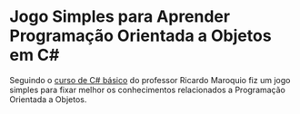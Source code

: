 # Jogo Simples para Aprender Programação Orientada a Objetos em C#

Seguindo o [curso de C# básico](https://www.youtube.com/watch?v=sflHrKPxFGk&list=PL0YuSuacUEWsHR_a22z31bvA2heh7iUgr) do professor Ricardo Maroquio fiz um jogo simples para fixar melhor os conhecimentos relacionados a Programação Orientada a Objetos. 
